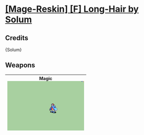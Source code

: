 # [\[Mage-Reskin\] \[F\] Long-Hair by Solum](./)
## Credits

{Solum}

## Weapons

| <b>Magic</b><br/><img alt="Magic animation" src="./6.%20Magic/Magic.gif"/> |
| :---: |
